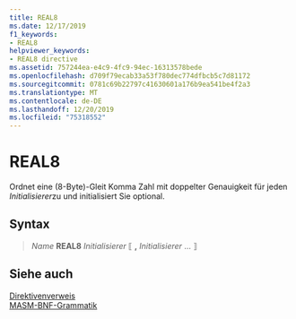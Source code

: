 ```yaml
---
title: REAL8
ms.date: 12/17/2019
f1_keywords:
- REAL8
helpviewer_keywords:
- REAL8 directive
ms.assetid: 757244ea-e4c9-4fc9-94ec-16313578bede
ms.openlocfilehash: d709f79ecab33a53f780dec774dfbcb5c7d81172
ms.sourcegitcommit: 0781c69b22797c41630601a176b9ea541be4f2a3
ms.translationtype: MT
ms.contentlocale: de-DE
ms.lasthandoff: 12/20/2019
ms.locfileid: "75318552"
---
```

# <a name="real8"></a>REAL8

Ordnet eine (8-Byte)-Gleit Komma Zahl mit doppelter Genauigkeit für jeden *Initialisierer*zu und initialisiert Sie optional.

## <a name="syntax"></a>Syntax

> *Name* **REAL8** *Initialisierer* ⟦ __,__ *Initialisierer* ... ⟧

## <a name="see-also"></a>Siehe auch

[Direktivenverweis](directives-reference.md)\
[MASM-BNF-Grammatik](masm-bnf-grammar.md)
